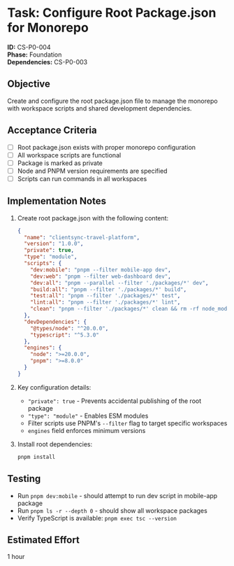 # Task: Configure Root Package.json for Monorepo

**ID:** CS-P0-004  
**Phase:** Foundation  
**Dependencies:** CS-P0-003

## Objective
Create and configure the root package.json file to manage the monorepo with workspace scripts and shared development dependencies.

## Acceptance Criteria
- [ ] Root package.json exists with proper monorepo configuration
- [ ] All workspace scripts are functional
- [ ] Package is marked as private
- [ ] Node and PNPM version requirements are specified
- [ ] Scripts can run commands in all workspaces

## Implementation Notes
1. Create root package.json with the following content:
   ```json
   {
     "name": "clientsync-travel-platform",
     "version": "1.0.0",
     "private": true,
     "type": "module",
     "scripts": {
       "dev:mobile": "pnpm --filter mobile-app dev",
       "dev:web": "pnpm --filter web-dashboard dev",
       "dev:all": "pnpm --parallel --filter './packages/*' dev",
       "build:all": "pnpm --filter './packages/*' build",
       "test:all": "pnpm --filter './packages/*' test",
       "lint:all": "pnpm --filter './packages/*' lint",
       "clean": "pnpm --filter './packages/*' clean && rm -rf node_modules"
     },
     "devDependencies": {
       "@types/node": "^20.0.0",
       "typescript": "^5.3.0"
     },
     "engines": {
       "node": ">=20.0.0",
       "pnpm": ">=8.0.0"
     }
   }
   ```

2. Key configuration details:
   - `"private": true` - Prevents accidental publishing of the root package
   - `"type": "module"` - Enables ESM modules
   - Filter scripts use PNPM's `--filter` flag to target specific workspaces
   - `engines` field enforces minimum versions

3. Install root dependencies:
   ```bash
   pnpm install
   ```

## Testing
- Run `pnpm dev:mobile` - should attempt to run dev script in mobile-app package
- Run `pnpm ls -r --depth 0` - should show all workspace packages
- Verify TypeScript is available: `pnpm exec tsc --version`

## Estimated Effort
1 hour